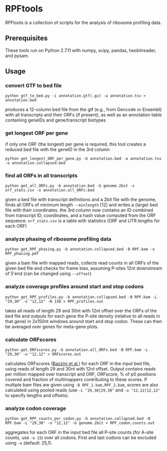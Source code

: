 # RPFtools

RPFtools is a collection of scripts for the analysis of ribosome profiling data.

## Prerequisites

These tools run on Python 2.7.11 with numpy, scipy, pandas, twobitreader, and pysam.

## Usage

### convert GTF to bed file
```
python gtf_to_bed.py -i annotation.gtf(.gz) -a annotation.tsv > annotation.bed
```
produces a 12-column bed file from the gtf (e.g., from Gencode or Ensembl) with all transcripts and their ORFs (if present), as well as an annotation table containing geneIDs and gene/transcript biotypes

### get longest ORF per gene
if only one ORF (the longest) per gene is required, this tool creates a reduced bed file with the geneID in the 3rd column
```
python get_longest_ORF_per_gene.py -b annotation.bed -a annotation.tsv -o annotation.collapsed.bed
```

### find all ORFs in all transcripts
```
python get_all_ORFs.py -b annotation.bed -G genome.2bit -s orf_stats.csv -o annotation.all_ORFs.bed
```
given a bed file with transcript definitions and a 2bit file with the genome, finds all ORFs of minimum length ``--minlength`` [12] and writes a (large) bed file with their coordinates. the 3rd column now contains an ID combined from transcript ID, coordinates, and a hash value computed from the ORF sequence.
``orf_stats.csv`` is a table with statistics (ORF and UTR lengths for each ORF)

### analyze phasing of ribosome profiling data
```
python get_RPF_phasing.py -b annotation.collapsed.bed -B RPF.bam -o RPF_phasing.pdf 
```
given a bam file with mapped reads, collects read counts in all ORFs of the given bed file and checks for frame bias, assuming P-sites 12nt downstream of 5'end (can be changed using ``--offset``)

### analyze coverage profiles around start and stop codons
```
python get_RPF_profiles.py -b annotation.collapsed.bed -B RPF.bam -L "29,30" -o "12,12" -N 150 > RPF_profiles.out
```
takes all reads of length 29 and 30nt with 12nt offset over the ORFs of the bed file and outputs for each gene the P-site density (relative to all reads in that gene) in 2x150nt windows around start and stop codon. These can then be averaged over genes for meta-gene plots.

### calculate ORFscores
```
python get_ORFscores.py -b annotation.all_ORFs.bed -B RPF.bam -L "29,30" -o "12,12" > ORFscores.out
```
calculates ORFscores ([Bazzini et al.](http://emboj.embopress.org/content/33/9/981.long)) for each ORF in the input bed file, using reads of length 29 and 30nt with 12nt offset. Output contains reads per million mapped over transcript and ORF, ORFscore, % of p0 positions covered and fraction of multimappers contributing to these scores. If multiple bam files are given using ``-B RPF_1.bam,RPF_2.bam``, scores are also calculated using pooled reads (use ``-L "29,30|29,30"`` and ``-o "12,12|12,12"`` to specify lengths and offsets).

### analyze codon coverage
```
python get_RPF_counts_per_codon.py -b annotation.collapsed.bed -B RPF.bam -L "29,30" -o "12,12" -G genome.2bit > RPF_codon_counts.out
```
aggregates for each ORF in the input bed file all P-site counts (for A-site counts, use ``-o 15``) over all codons. First and last codons can be excluded using ``-e`` (default: 25,1). 
